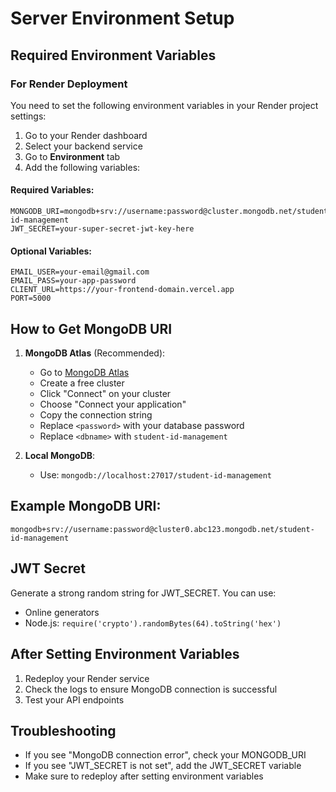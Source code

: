 # Server Environment Setup

## Required Environment Variables

### For Render Deployment

You need to set the following environment variables in your Render project settings:

1. Go to your Render dashboard
2. Select your backend service
3. Go to **Environment** tab
4. Add the following variables:

#### Required Variables:

```
MONGODB_URI=mongodb+srv://username:password@cluster.mongodb.net/student-id-management
JWT_SECRET=your-super-secret-jwt-key-here
```

#### Optional Variables:

```
EMAIL_USER=your-email@gmail.com
EMAIL_PASS=your-app-password
CLIENT_URL=https://your-frontend-domain.vercel.app
PORT=5000
```

## How to Get MongoDB URI

1. **MongoDB Atlas** (Recommended):
   - Go to [MongoDB Atlas](https://cloud.mongodb.com)
   - Create a free cluster
   - Click "Connect" on your cluster
   - Choose "Connect your application"
   - Copy the connection string
   - Replace `<password>` with your database password
   - Replace `<dbname>` with `student-id-management`

2. **Local MongoDB**:
   - Use: `mongodb://localhost:27017/student-id-management`

## Example MongoDB URI:
```
mongodb+srv://username:password@cluster0.abc123.mongodb.net/student-id-management
```

## JWT Secret
Generate a strong random string for JWT_SECRET. You can use:
- Online generators
- Node.js: `require('crypto').randomBytes(64).toString('hex')`

## After Setting Environment Variables

1. Redeploy your Render service
2. Check the logs to ensure MongoDB connection is successful
3. Test your API endpoints

## Troubleshooting

- If you see "MongoDB connection error", check your MONGODB_URI
- If you see "JWT_SECRET is not set", add the JWT_SECRET variable
- Make sure to redeploy after setting environment variables 